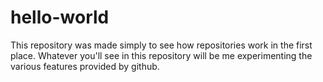 # hello-world
This repository was made simply to see how repositories work in the first place.
Whatever you'll see in this repository will be me experimenting the various features provided by github.
